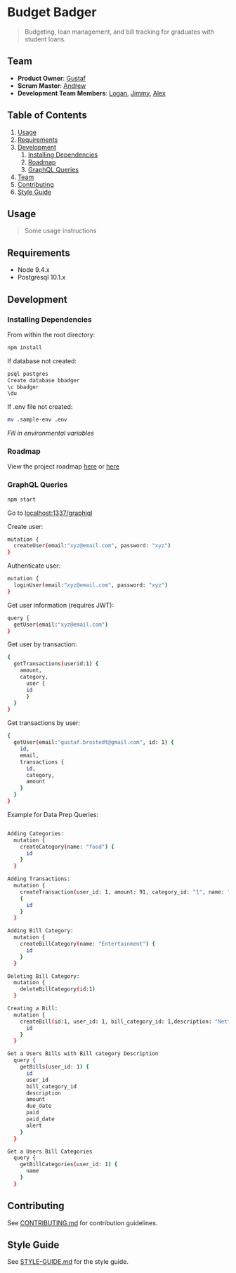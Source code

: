 # Budget Badger

> Budgeting, loan management, and bill tracking for graduates with student loans.

## Team

  - __Product Owner__: [Gustaf](https://github.com/GustafB)
  - __Scrum Master__: [Andrew](https://github.com/andrewblgithub)
  - __Development Team Members__: [Logan](https://github.com/loganmcbride), [Jimmy](https://github.com/jkang1220), [Alex](https://github.com/afriedman1991)

## Table of Contents

1. [Usage](#Usage)
1. [Requirements](#requirements)
1. [Development](#development)
    1. [Installing Dependencies](#installing-dependencies)
    1. [Roadmap](#roadmap)
    1. [GraphQL Queries](#graphql-queries)
1. [Team](#team)
1. [Contributing](#contributing)
1. [Style Guide](#style-guide)

## Usage

> Some usage instructions

## Requirements

- Node 9.4.x
- Postgresql 10.1.x

## Development

### Installing Dependencies

From within the root directory:

```sh
npm install
```

If database not created:

```sh
psql postgres
Create database bbadger
\c bbadger
\du
```

If .env file not created:

```sh
mv .sample-env .env
```
*Fill in environmental variables*

### Roadmap

View the project roadmap [here](https://github.com/turbapriami/budgetbadger/issues) or [here](https://waffle.io/turbapriami/budgetbadger)

### GraphQL Queries

```sh
npm start
```
Go to [localhost:1337/graphiql](http://localhost:1337/graphiql)

Create user:
```sh
mutation {
  createUser(email:"xyz@email.com", password: "xyz")
}
```

Authenticate user:
```sh
mutation {
  loginUser(email:"xyz@email.com", password: "xyz")
}
```

Get user information (requires JWT):
```sh
query {
  getUser(email:"xyz@email.com")
}
```

Get user by transaction:
```sh
{
  getTransactions(userid:1) {
    amount,
    category,
      user {
      id
      }
  }
}
```

Get transactions by user:
```sh
{
  getUser(email:"gustaf.brostedt@gmail.com", id: 1) {
    id,
    email,
    transactions {
      id,
      category,
      amount
    }
  }
}
```

Example for Data Prep Queries:
```sh

Adding Categories:
  mutation {
    createCategory(name: "food") {
      id
    }
  }

Adding Transactions: 
  mutation {
    createTransaction(user_id: 1, amount: 91, category_id: "1", name: "Zuckers", street: "60145 Chesterfied Rd", zip_code: "24060", state: "Virginia", account_id: "12345") 
    {
      id
    }
  }

Adding Bill Category:
  mutation {
    createBillCategory(name: "Entertainment") {
      id
    }
  }

Deleting Bill Category:
  mutation {
    deleteBillCategory(id:1)
  }

Creating a Bill:
  mutation {
    createBill(id:1, user_id: 1, bill_category_id: 1,description: "Netflix", amount: 8.99, due_date: "12/21/2017", paid: false, alert: false) {
      id
    }
  }

Get a Users Bills with Bill category Description
  query {
    getBills(user_id: 1) {
      id
      user_id
      bill_category_id
      description
      amount
      due_date
      paid
      paid_date
      alert
    }
  }

Get a Users Bill Categories
  query {
    getBillCategories(user_id: 1) {
      name
    }
  }
```

## Contributing

See [CONTRIBUTING.md](CONTRIBUTING.md) for contribution guidelines.

## Style Guide

See [STYLE-GUIDE.md](STYLE-GUIDE.md) for the style guide.